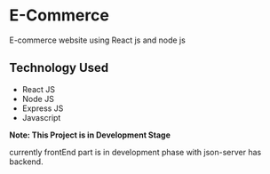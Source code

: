 # E-Commerce

E-commerce website using React js and node js

## Technology Used
* React JS
* Node JS
* Express JS
* Javascript

**Note: This Project is in Development Stage**

currently frontEnd part is in development phase with json-server has backend.
